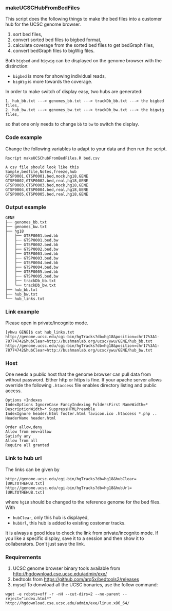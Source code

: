 ### makeUCSCHubFromBedFiles
This script does the following things to make the bed files into a customer hub for the UCSC genome browser.

1. sort bed files,
2. convert sorted bed files to bigbed format,
3. calculate coverage from the sorted bed files to get bedGraph files,
4. convert bedGraph files to bigWig files.

Both ```bigbed``` and ```bigwig``` can be displayed on the genome browser with the distinction:  
- ```bigbed``` is more for showing individual reads,  
- ```bigWig``` is more towards the coverage.

In order to make switch of display easy, two hubs are generated:
```
1. hub_bb.txt ---> genomes_bb.txt ---> trackDb_bb.txt ---> the bigbed files,
2. hub_bw.txt ---> genomes_bw.txt ---> trackDb_bw.txt ---> the bigwig files,
```
so that one only needs to change ```bb``` to ```bw``` to switch the display.

### Code example
Change the following variables to adapt to your data and then run the script.
```
Rscript makeUCSChubFromBedFiles.R bed.csv

A csv file should look like this
Sample,bedfile,Notes,freeze,hub
GTSP0001,GTSP0001.bed,mock,hg18,GENE
GTSP0002,GTSP0002.bed,real,hg18,GENE
GTSP0003,GTSP0003.bed,mock,hg18,GENE
GTSP0004,GTSP0004.bed,real,hg18,GENE
GTSP0005,GTSP0005.bed,real,hg18,GENE
```

### Output example
```
GENE
├── genomes_bb.txt
├── genomes_bw.txt
├── hg18
│   ├── GTSP0001.bed.bb
│   ├── GTSP0001.bed.bw
│   ├── GTSP0002.bed.bb
│   ├── GTSP0002.bed.bw
│   ├── GTSP0003.bed.bb
│   ├── GTSP0003.bed.bw
│   ├── GTSP0004.bed.bb
│   ├── GTSP0004.bed.bw
│   ├── GTSP0005.bed.bb
│   ├── GTSP0005.bed.bw
│   ├── trackDb_bb.txt
│   └── trackDb_bw.txt
├── hub_bb.txt
├── hub_bw.txt
└── hub_links.txt
```

### Link example
Please open in private/incognito mode.
```
[yhwu GENE]$ cat hub_links.txt
http://genome.ucsc.edu/cgi-bin/hgTracks?db=hg18&position=chr17%3A1-78774742&hubClear=http://bushmanlab.org/ucsc/ywu/GENE/hub_bb.txt
http://genome.ucsc.edu/cgi-bin/hgTracks?db=hg18&position=chr17%3A1-78774742&hubClear=http://bushmanlab.org/ucsc/ywu/GENE/hub_bw.txt
```

### Host
One needs a public host that the genome browser can pull data from without password. Either http or https is fine. If your apache server allows override the following ```.htaccess``` file enables directory listing and public access.
```
Options +Indexes
IndexOptions IgnoreCase FancyIndexing FoldersFirst NameWidth=* DescriptionWidth=* SuppressHTMLPreamble
IndexIgnore header.html footer.html favicon.ico .htaccess *.php ..
HeaderName header.html

Order allow,deny
Allow from env=allow
Satisfy any
Allow from all
Require all granted
```

### Link to hub url
The links can be given by 
```
http://genome.ucsc.edu/cgi-bin/hgTracks?db=hg18&hubClear=[URLTOTHEHUB.txt]
http://genome.ucsc.edu/cgi-bin/hgTracks?db=hg18&hubUrl=[URLTOTHEHUB.txt]
```
where ```hg18``` should be changed to the reference genome for the bed files. With
- ```hubClear```, only this hub is displayed,
- ```hubUrl```, this hub is added to existing costomer tracks.  

It is always a good idea to check the link from private/incognito mode. If you like a specific display, save it to a session and then show it to collaberators. Don't just save the link. 

### Requirements
1. UCSC genome browser binary tools available from http://hgdownload.cse.ucsc.edu/admin/exe/
2. bedtools from https://github.com/arq5x/bedtools2/releases
3. mysql
To donwload all the UCSC bonaries, use the follow command:
```
wget -e robots=off -r -nH --cut-dirs=2 --no-parent --reject="index.html*" http://hgdownload.cse.ucsc.edu/admin/exe/linux.x86_64/
```


